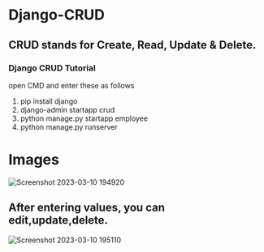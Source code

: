 # Django-CRUD

## CRUD stands for Create, Read, Update & Delete. 

### Django CRUD Tutorial
open CMD and enter these as follows 
1. pip install django
2. django-admin startapp crud
3. python manage.py startapp employee
4. python manage.py runserver

# Images
![Screenshot 2023-03-10 194920](https://user-images.githubusercontent.com/89247662/224342632-11ac8219-480c-4b46-8815-9e779216d669.png)
## After entering values, you can edit,update,delete.
![Screenshot 2023-03-10 195110](https://user-images.githubusercontent.com/89247662/224342657-4b696e2c-7226-4b00-9e08-2fbf0fd88b3e.png)
